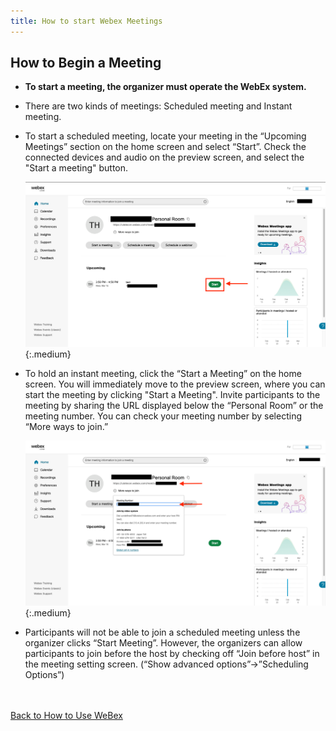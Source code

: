 ```yaml
---
title: How to start Webex Meetings
---
```


## How to Begin a Meeting
* **To start a meeting, the organizer must operate the WebEx system.**
* There are two kinds of meetings: Scheduled meeting and Instant meeting.
* To start a scheduled meeting, locate your meeting in the “Upcoming Meetings” section on the home screen and select “Start”. Check the connected devices and audio on the preview screen, and select the "Start a meeting" button.

	![ホーム画面会議開始](img/webex_meeting_open.PNG){:.medium}


* To hold an instant meeting, click the “Start a Meeting” on the home screen. You will immediately move to the preview screen, where you can start the meeting by clicking "Start a Meeting". Invite participants to the meeting by sharing the URL displayed below the “Personal Room” or the meeting number. You can check your meeting number by selecting “More ways to join.”

	![ミーティング情報](img/webex_meeting_id.PNG){:.medium}


* Participants will not be able to join a scheduled meeting unless the organizer clicks “Start Meeting”. However, the organizers can allow participants to join before the host by checking off “Join before host” in the meeting setting screen. (“Show advanced options”→”Scheduling Options”) 


<br>
<br>
<a href="index" target="_blank">Back to How to Use WeBex</a>
